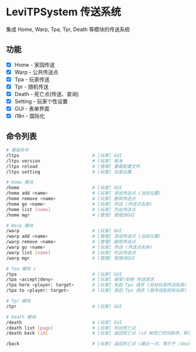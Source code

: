 # LeviTPSystem 传送系统

集成 Home, Warp, Tpa, Tpr, Death 等模块的传送系统

## 功能

- [x] Home - 家园传送
- [x] Warp - 公共传送点
- [x] Tpa - 玩家传送
- [x] Tpr - 随机传送
- [x] Death - 死亡点(传送、查询)
- [x] Setting - 玩家个性设置
- [x] GUI - 表单界面
- [x] i18n - 国际化

## 命令列表

```bash
# 基础命令
/ltps                            # [玩家] GUI
/ltps version                    # [玩家] 版本
/ltps reload                     # [管理] 重载配置文件
/ltps setting                    # [玩家] 玩家设置

# Home 模块
/home                            # [玩家] GUI
/home add <name>                 # [玩家] 添加传送点 (当前位置)
/home remove <name>              # [玩家] 删除传送点
/home go <name>                  # [玩家] 传送 (传送点名称)
/home list [name]                # [玩家] 列出传送点
/home mgr                        # [管理] 管理员GUI

# Warp 模块
/warp                            # [玩家] GUI
/warp add <name>                 # [管理] 添加传送点 (当前位置)
/warp remove <name>              # [管理] 删除传送点
/warp go <name>                  # [玩家] 传送 (传送点名称)
/warp list [name]                # [玩家] 列出传送点
/warp mgr                        # [管理] 管理员GUI

# Tpa 模块 √
/tpa                             # [玩家] GUI
/tpa <accept|deny>               # [玩家] 接受|拒绝 传送请求
/tpa here <player: target>       # [玩家] 发起 Tpa 请求 (目标玩家传送到我)
/tpa to <player: target>         # [玩家] 发起 Tpa 请求 (我传送到目标玩家)

# Tpr 模块
/tpr                             # [玩家] GUI

# Death 模块
/death                           # [玩家] GUI
/death list [page]               # [玩家] 列出死亡点
/death back [id]                 # [玩家] 返回死亡点 (id 按死亡时间排序，默认从新到旧)

/back                            # [玩家] 返回死亡点 (最近一次，等价于 /death back 0)
```

